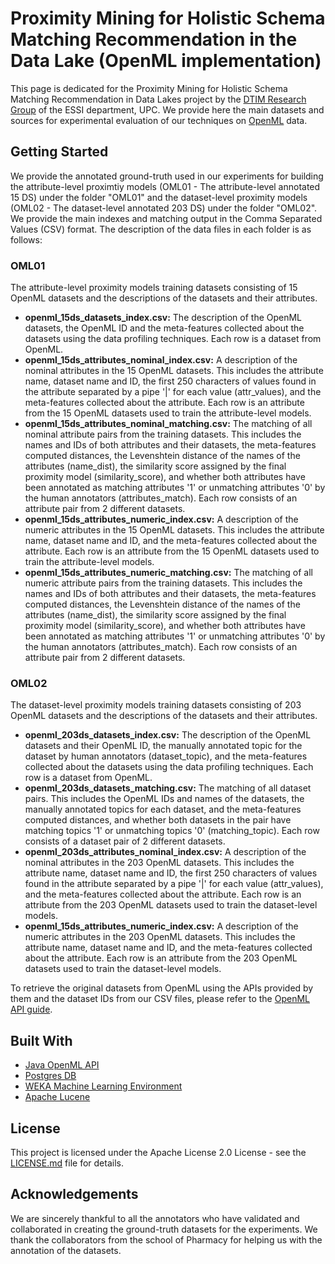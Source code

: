 # Proximity Mining for Holistic Schema Matching Recommendation in the Data Lake (OpenML implementation)
This page is dedicated for the Proximity Mining for Holistic Schema Matching Recommendation in Data Lakes project by the [DTIM Research Group](http://www.essi.upc.edu/dtim) of the ESSI department, UPC. We provide here the main datasets and sources for experimental evaluation of our techniques on [OpenML](https://www.openml.org) data.



## Getting Started

We provide the annotated ground-truth used in our experiments for building the attribute-level proximtiy models (OML01 - The attribute-level annotated 15 DS) under the folder "OML01" and the dataset-level proximity models (OML02 - The dataset-level annotated 203 DS) under the folder "OML02". We provide the main indexes and matching output in the Comma Separated Values (CSV) format. The description of the data files in each folder is as follows:

### OML01
The attribute-level proximity models training datasets consisting of 15 OpenML datasets and the descriptions of the datasets and their attributes.
* **openml_15ds_datasets_index.csv:** The description of the OpenML datasets, the OpenML ID and the meta-features collected about the datasets using the data profiling techniques. Each row is a dataset from OpenML.
* **openml_15ds_attributes_nominal_index.csv:** A description of the nominal attributes in the 15 OpenML datasets. This includes the attribute name, dataset name and ID, the first 250 characters of values found in the attribute separated by a pipe '|' for each value (attr_values), and the meta-features collected about the attribute. Each row is an attribute from the 15 OpenML datasets used to train the attribute-level models.
* **openml_15ds_attributes_nominal_matching.csv:**  The matching of all nominal attribute pairs from the training datasets. This includes the names and IDs of both attributes and their datasets, the meta-features computed distances, the Levenshtein distance of the names of the attributes (name_dist), the similarity score assigned by the final proximity model (similarity_score), and whether both attributes have been annotated as matching attributes '1' or unmatching attributes '0' by the human annotators (attributes_match). Each row consists of an attribute pair from 2 different datasets.
* **openml_15ds_attributes_numeric_index.csv:** A description of the numeric attributes in the 15 OpenML datasets. This includes the attribute name, dataset name and ID, and the meta-features collected about the attribute. Each row is an attribute from the 15 OpenML datasets used to train the attribute-level models.
* **openml_15ds_attributes_numeric_matching.csv:**  The matching of all numeric attribute pairs from the training datasets. This includes the names and IDs of both attributes and their datasets, the meta-features computed distances, the Levenshtein distance of the names of the attributes (name_dist), the similarity score assigned by the final proximity model (similarity_score), and whether both attributes have been annotated as matching attributes '1' or unmatching attributes '0' by the human annotators (attributes_match). Each row consists of an attribute pair from 2 different datasets.

### OML02
The dataset-level proximity models training datasets consisting of 203 OpenML datasets and the descriptions of the datasets and their attributes.
* **openml_203ds_datasets_index.csv:** The description of the OpenML datasets and their OpenML ID, the manually annotated topic for the dataset by human annotators (dataset_topic), and the meta-features collected about the datasets using the data profiling techniques. Each row is a dataset from OpenML.
* **openml_203ds_datasets_matching.csv:** The matching of all dataset pairs. This includes the OpenML IDs and names of the datasets, the manually annotated topics for each dataset, and the meta-features computed distances, and whether both datasets in the pair have matching topics '1' or unmatching topics '0' (matching_topic). Each row consists of a dataset pair of 2 different datasets.
* **openml_203ds_attributes_nominal_index.csv:** A description of the nominal attributes in the 203 OpenML datasets. This includes the attribute name, dataset name and ID, the first 250 characters of values found in the attribute separated by a pipe '|' for each value (attr_values), and the meta-features collected about the attribute. Each row is an attribute from the 203 OpenML datasets used to train the dataset-level models.
* **openml_15ds_attributes_numeric_index.csv:** A description of the numeric attributes in the 203 OpenML datasets. This includes the attribute name, dataset name and ID, and the meta-features collected about the attribute. Each row is an attribute from the 203 OpenML datasets used to train the dataset-level models.


To retrieve the original datasets from OpenML using the APIs provided by them and the dataset IDs from our CSV files, please refer to the [OpenML API guide](https://openml.github.io/OpenML/Java-guide/).


## Built With

* [Java OpenML API](https://www.openml.org/guide#!java)
* [Postgres DB](https://www.postgresql.org/)
* [WEKA Machine Learning Environment](http://www.cs.waikato.ac.nz/ml/weka/)
* [Apache Lucene](http://lucene.apache.org/)

## License

This project is licensed under the Apache License 2.0 License - see the [LICENSE.md](LICENSE) file for details.

## Acknowledgements
We are sincerely thankful to all the annotators who have validated and collaborated in creating the ground-truth datasets for the experiments. We thank the collaborators from the school of Pharmacy for helping us with the annotation of the datasets.
